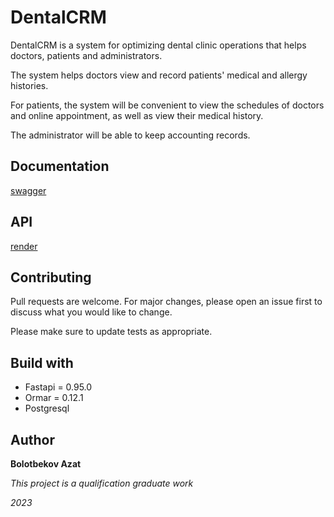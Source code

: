 # DentalCRM

DentalCRM is a system for optimizing dental clinic operations that helps doctors, patients and administrators. 

The system helps doctors view and record patients' medical and allergy histories.

For patients, the system will be convenient to view the schedules of doctors and online appointment, as well as view their medical history.

The administrator will be able to keep accounting records.

## Documentation

[swagger]()

## API

[render]()

## Contributing

Pull requests are welcome. For major changes, please open an issue first
to discuss what you would like to change.

Please make sure to update tests as appropriate.

## Build with
+ Fastapi = 0.95.0
+ Ormar = 0.12.1
+ Postgresql

## Author
**Bolotbekov Azat**

*This project is a qualification graduate work*

*2023*